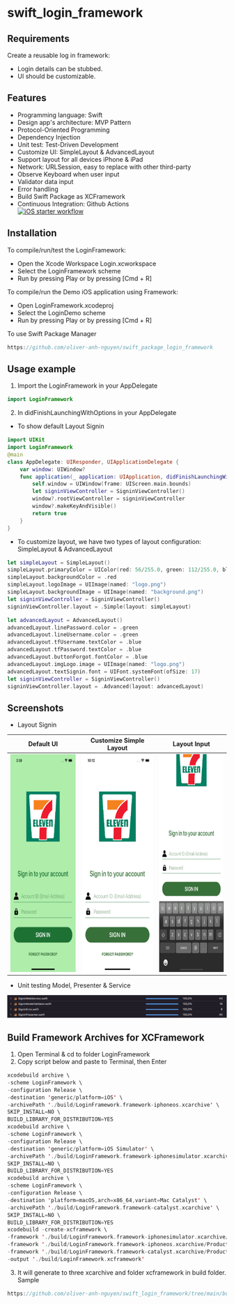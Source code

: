 # swift_login_framework

## Requirements

Create a reusable log in framework:
- Login details can be stubbed.
- UI should be customizable.

## Features
- Programming language: Swift 
- Design app's architecture: MVP Pattern
- Protocol-Oriented Programming
- Dependency Injection
- Unit test: Test-Driven Development
- Customize UI: SimpleLayout & AdvancedLayout
- Support layout for all devices iPhone & iPad
- Network: URLSession, easy to replace with other third-party
- Observe Keyboard when user input
- Validator data input
- Error handling
- Build Swift Package as XCFramework
- Continuous Integration: Github Actions <br />
[![iOS starter workflow](https://github.com/oliver-anh-nguyen/swift_clean_mvvm_base/actions/workflows/ios.yml/badge.svg)](https://github.com/oliver-anh-nguyen/swift_clean_mvvm_base/actions/workflows/ios.yml)

## Installation

To compile/run/test the LoginFramework:

- Open the Xcode Workspace Login.xcworkspace
- Select the LoginFramework scheme
- Run by pressing Play or by pressing [Cmd + R]

To compile/run the Demo iOS application using Framework:
- Open LoginFramework.xcodeproj
- Select the LoginDemo scheme
- Run by pressing Play or by pressing [Cmd + R]

To use Swift Package Manager
```swift
https://github.com/oliver-anh-nguyen/swift_package_login_framework
```

## Usage example

1. Import the LoginFramework in your AppDelegate
```swift
import LoginFramework
```
2. In didFinishLaunchingWithOptions in your AppDelegate
- To show default Layout Signin
```swift
import UIKit
import LoginFramework
@main
class AppDelegate: UIResponder, UIApplicationDelegate {
    var window: UIWindow?
    func application(_ application: UIApplication, didFinishLaunchingWithOptions launchOptions: [UIApplication.LaunchOptionsKey: Any]?) -> Bool {
        self.window = UIWindow(frame: UIScreen.main.bounds)
        let signinViewController = SigninViewController()
        window?.rootViewController = signinViewController
        window?.makeKeyAndVisible()
        return true
    }
}
```
- To customize layout, we have two types of layout configuration: SimpleLayout & AdvancedLayout
```swift
let simpleLayout = SimpleLayout()
simpleLayout.primaryColor = UIColor(red: 56/255.0, green: 112/255.0, blue: 58/255.0, alpha: 1.0)
simpleLayout.backgroundColor = .red
simpleLayout.logoImage = UIImage(named: "logo.png")
simpleLayout.backgroundImage = UIImage(named: "background.png")
let signinViewController = SigninViewController()
signinViewController.layout = .Simple(layout: simpleLayout)
```
```swift
let advancedLayout = AdvancedLayout()
advancedLayout.linePassword.color = .green
advancedLayout.lineUsername.color = .green
advancedLayout.tfUsername.textColor = .blue
advancedLayout.tfPassword.textColor = .blue
advancedLayout.buttonForgot.fontColor = .blue
advancedLayout.imgLogo.image = UIImage(named: "logo.png")
advancedLayout.textSignin.font = UIFont.systemFont(ofSize: 17)
let signinViewController = SigninViewController()
signinViewController.layout = .Advanced(layout: advancedLayout)
```

## Screenshots
- Layout Signin <br />

Default UI             |  Customize Simple Layout   |  Layout Input
:-------------------------:|:-------------------------:|:-------------------------:
<img src="Screenshots/sc2.png" width="300" height="500"/> | <img src="Screenshots/sc3.png" width="300" height="500"/> | <img src="Screenshots/sc4.png" width="300" height="500"/>

- Unit testing Model, Presenter & Service <br />
<img src="Screenshots/sc1.png"/>

## Build Framework Archives for XCFramework 
1. Open Terminal & cd to folder LoginFramework
2. Copy script below and paste to Terminal, then Enter
```swift
xcodebuild archive \
-scheme LoginFramework \
-configuration Release \
-destination 'generic/platform=iOS' \
-archivePath './build/LoginFramework.framework-iphoneos.xcarchive' \
SKIP_INSTALL=NO \
BUILD_LIBRARY_FOR_DISTRIBUTION=YES
xcodebuild archive \
-scheme LoginFramework \
-configuration Release \
-destination 'generic/platform=iOS Simulator' \
-archivePath './build/LoginFramework.framework-iphonesimulator.xcarchive' \
SKIP_INSTALL=NO \
BUILD_LIBRARY_FOR_DISTRIBUTION=YES
xcodebuild archive \
-scheme LoginFramework \
-configuration Release \
-destination 'platform=macOS,arch=x86_64,variant=Mac Catalyst' \
-archivePath './build/LoginFramework.framework-catalyst.xcarchive' \
SKIP_INSTALL=NO \
BUILD_LIBRARY_FOR_DISTRIBUTION=YES
xcodebuild -create-xcframework \
-framework './build/LoginFramework.framework-iphonesimulator.xcarchive/Products/Library/Frameworks/LoginFramework.framework' \
-framework './build/LoginFramework.framework-iphoneos.xcarchive/Products/Library/Frameworks/LoginFramework.framework' \
-framework './build/LoginFramework.framework-catalyst.xcarchive/Products/Library/Frameworks/LoginFramework.framework' \
-output './build/LoginFramework.xcframework'
```
3. It will generate to three xcarchive and folder xcframework in build folder. Sample
```swift
https://github.com/oliver-anh-nguyen/swift_login_framework/tree/main/build
```
